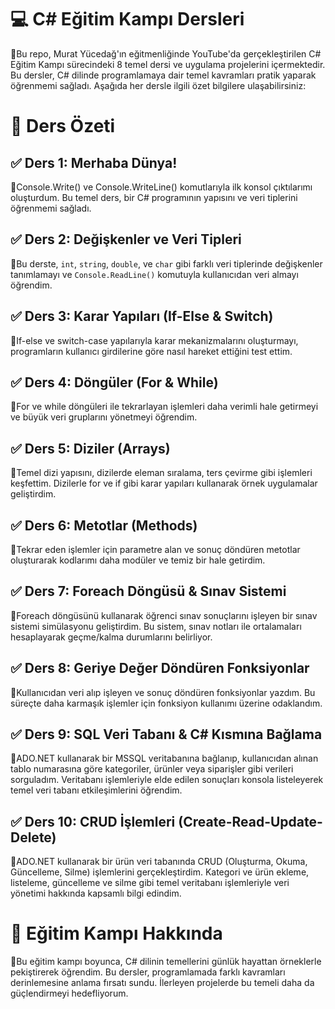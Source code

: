<h1>💻 C# Eğitim Kampı Dersleri</h1>
<p>🔹Bu repo, Murat Yücedağ'ın eğitmenliğinde YouTube'da gerçekleştirilen C# Eğitim Kampı sürecindeki 8 temel dersi ve uygulama projelerini içermektedir. Bu dersler, C# dilinde programlamaya dair temel kavramları pratik yaparak öğrenmemi sağladı. Aşağıda her dersle ilgili özet bilgilere ulaşabilirsiniz:</p>
<h1>📑 Ders Özeti</h1>
<h2>✅ Ders 1: Merhaba Dünya!</h2> <p>🔻Console.Write() ve Console.WriteLine() komutlarıyla ilk konsol çıktılarımı oluşturdum. Bu temel ders, bir C# programının yapısını ve veri tiplerini öğrenmemi sağladı.</p> <h2>✅ Ders 2: Değişkenler ve Veri Tipleri</h2> <p>🔻Bu derste, <code>int</code>, <code>string</code>, <code>double</code>, ve <code>char</code> gibi farklı veri tiplerinde değişkenler tanımlamayı ve <code>Console.ReadLine()</code> komutuyla kullanıcıdan veri almayı öğrendim.</p> <h2>✅ Ders 3: Karar Yapıları (If-Else & Switch)</h2> <p>🔻If-else ve switch-case yapılarıyla karar mekanizmalarını oluşturmayı, programların kullanıcı girdilerine göre nasıl hareket ettiğini test ettim.</p> <h2>✅ Ders 4: Döngüler (For & While)</h2> <p>🔻For ve while döngüleri ile tekrarlayan işlemleri daha verimli hale getirmeyi ve büyük veri gruplarını yönetmeyi öğrendim.</p> <h2>✅ Ders 5: Diziler (Arrays)</h2> <p>🔻Temel dizi yapısını, dizilerde eleman sıralama, ters çevirme gibi işlemleri keşfettim. Dizilerle for ve if gibi karar yapıları kullanarak örnek uygulamalar geliştirdim.</p> <h2>✅ Ders 6: Metotlar (Methods)</h2> <p>🔻Tekrar eden işlemler için parametre alan ve sonuç döndüren metotlar oluşturarak kodlarımı daha modüler ve temiz bir hale getirdim.</p> <h2>✅ Ders 7: Foreach Döngüsü & Sınav Sistemi</h2> <p>🔻Foreach döngüsünü kullanarak öğrenci sınav sonuçlarını işleyen bir sınav sistemi simülasyonu geliştirdim. Bu sistem, sınav notları ile ortalamaları hesaplayarak geçme/kalma durumlarını belirliyor.</p> <h2>✅ Ders 8: Geriye Değer Döndüren Fonksiyonlar</h2> <p>🔻Kullanıcıdan veri alıp işleyen ve sonuç döndüren fonksiyonlar yazdım. Bu süreçte daha karmaşık işlemler için fonksiyon kullanımı üzerine odaklandım.</p> <h2>✅ Ders 9: SQL Veri Tabanı & C# Kısmına Bağlama</h2> <p>🔻ADO.NET kullanarak bir MSSQL veritabanına bağlanıp, kullanıcıdan alınan tablo numarasına göre kategoriler, ürünler veya siparişler gibi verileri sorguladım. Veritabanı işlemleriyle elde edilen sonuçları konsola listeleyerek temel veri tabanı etkileşimlerini öğrendim.</p> <h2>✅ Ders 10: CRUD İşlemleri (Create-Read-Update-Delete)</h2> <p>🔻ADO.NET kullanarak bir ürün veri tabanında CRUD (Oluşturma, Okuma, Güncelleme, Silme) işlemlerini gerçekleştirdim. Kategori ve ürün ekleme, listeleme, güncelleme ve silme gibi temel veritabanı işlemleriyle veri yönetimi hakkında kapsamlı bilgi edindim.</p>
<h1>💬 Eğitim Kampı Hakkında</h1>
<p>🔹Bu eğitim kampı boyunca, C# dilinin temellerini günlük hayattan örneklerle pekiştirerek öğrendim. Bu dersler, programlamada farklı kavramları derinlemesine anlama fırsatı sundu. İlerleyen projelerde bu temeli daha da güçlendirmeyi hedefliyorum.</p>
